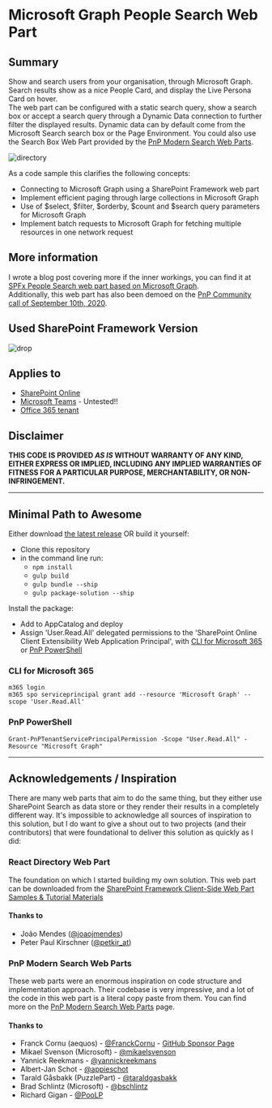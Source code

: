 # Microsoft Graph People Search Web Part

## Summary

Show and search users from your organisation, through Microsoft Graph. Search results show as a nice People Card, and display the Live Persona Card on hover.  
The web part can be configured with a static search query, show a search box or accept a search query through a Dynamic Data connection to further filter the displayed results. Dynamic data can by default come from the Microsoft Search search box or the Page Environment. You could also use the Search Box Web Part provided by the [PnP Modern Search Web Parts](https://microsoft-search.github.io/pnp-modern-search/).

![directory](/assets/MicrosoftGraphPeopleSearch.gif)

As a code sample this clarifies the following concepts:

- Connecting to Microsoft Graph using a SharePoint Framework web part
- Implement efficient paging through large collections in Microsoft Graph
- Use of $select, $filter, $orderby, $count and $search query parameters for Microsoft Graph
- Implement batch requests to Microsoft Graph for fetching multiple resources in one network request

## More information

I wrote a blog post covering more if the inner workings, you can find it at [SPFx People Search web part based on Microsoft Graph](https://blog.yannickreekmans.be/spfx-people-search-web-part-based-on-microsoft-graph/).  
Additionally, this web part has also been demoed on the [PnP Community call of September 10th, 2020](https://youtu.be/vxwzNCWIAWY?t=1342).

## Used SharePoint Framework Version

![drop](https://img.shields.io/badge/version-1.18.2-green.svg)

## Applies to

- [SharePoint Online](https://docs.microsoft.com/sharepoint/dev/spfx/sharepoint-framework-overview)
- [Microsoft Teams](https://products.office.com/en-US/microsoft-teams/group-chat-software) - Untested!!
- [Office 365 tenant](https://docs.microsoft.com/sharepoint/dev/spfx/set-up-your-development-environment)

## Disclaimer

**THIS CODE IS PROVIDED _AS IS_ WITHOUT WARRANTY OF ANY KIND, EITHER EXPRESS OR IMPLIED, INCLUDING ANY IMPLIED WARRANTIES OF FITNESS FOR A PARTICULAR PURPOSE, MERCHANTABILITY, OR NON-INFRINGEMENT.**

---

## Minimal Path to Awesome

Either download [the latest release](https://github.com/YannickRe/spfx-msgraph-peoplesearch/releases/latest) OR build it yourself:

- Clone this repository
- in the command line run:
  - `npm install`
  - `gulp build`
  - `gulp bundle --ship`
  - `gulp package-solution --ship`

Install the package:

- Add to AppCatalog and deploy
- Assign 'User.Read.All' delegated permissions to the 'SharePoint Online Client Extensibility Web Application Principal', with [CLI for Microsoft 365](https://pnp.github.io/cli-microsoft365/) or [PnP PowerShell](https://docs.microsoft.com/en-us/powershell/module/sharepoint-pnp/grant-pnptenantserviceprincipalpermission?view=sharepoint-ps)

### CLI for Microsoft 365

```
m365 login
m365 spo serviceprincipal grant add --resource 'Microsoft Graph' --scope 'User.Read.All'
```

### PnP PowerShell

```
Grant-PnPTenantServicePrincipalPermission -Scope "User.Read.All" -Resource "Microsoft Graph"
```

---

## Acknowledgements / Inspiration

There are many web parts that aim to do the same thing, but they either use SharePoint Search as data store or they render their results in a completely different way. It's impossible to acknowledge all sources of inspiration to this solution, but I do want to give a shout out to two projects (and their contributors) that were foundational to deliver this solution as quickly as I did:

### React Directory Web Part

The foundation on which I started building my own solution. This web part can be downloaded from the [SharePoint Framework Client-Side Web Part Samples & Tutorial Materials](https://github.com/pnp/sp-dev-fx-webparts/tree/master/samples/react-directory)

#### Thanks to

- João Mendes ([@joaojmendes](https://twitter.com/joaojmendes))
- Peter Paul Kirschner ([@petkir_at](https://twitter.com/petkir_at))

### PnP Modern Search Web Parts

These web parts were an enormous inspiration on code structure and implementation approach. Their codebase is very impressive, and a lot of the code in this web part is a literal copy paste from them. You can find more on the [PnP Modern Search Web Parts](https://microsoft-search.github.io/pnp-modern-search/) page.

#### Thanks to

- Franck Cornu (aequos) - [@FranckCornu](http://www.twitter.com/FranckCornu) - [GitHub Sponsor Page](https://github.com/sponsors/FranckyC)
- Mikael Svenson (Microsoft) - [@mikaelsvenson](http://www.twitter.com/mikaelsvenson)
- Yannick Reekmans - [@yannickreekmans](https://twitter.com/yannickreekmans)
- Albert-Jan Schot - [@appieschot](https://twitter.com/appieschot)
- Tarald Gåsbakk (PuzzlePart) - [@taraldgasbakk](https://twitter.com/Taraldgasbakk)
- Brad Schlintz (Microsoft) - [@bschlintz](https://twitter.com/bschlintz)
- Richard Gigan - [@PooLP](https://twitter.com/PooLP)
